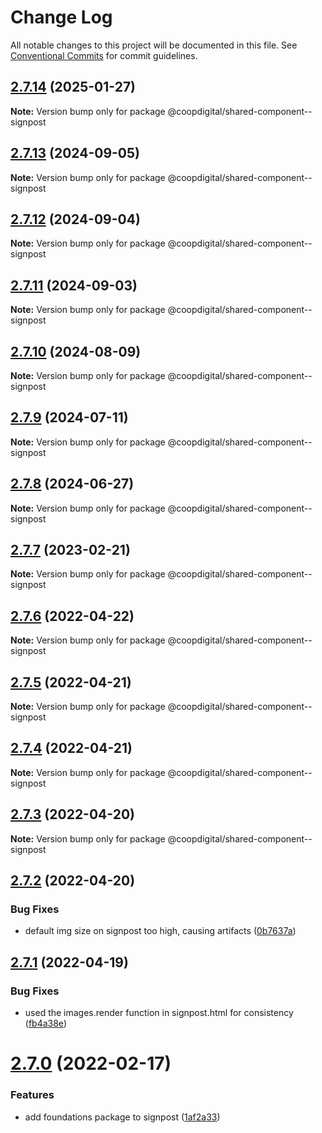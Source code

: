 # Change Log

All notable changes to this project will be documented in this file.
See [Conventional Commits](https://conventionalcommits.org) for commit guidelines.

## [2.7.14](https://github.com/coopdigital/coop-frontend/compare/@coopdigital/shared-component--signpost@2.7.13...@coopdigital/shared-component--signpost@2.7.14) (2025-01-27)

**Note:** Version bump only for package @coopdigital/shared-component--signpost





## [2.7.13](https://github.com/coopdigital/coop-frontend/compare/@coopdigital/shared-component--signpost@2.7.12...@coopdigital/shared-component--signpost@2.7.13) (2024-09-05)

**Note:** Version bump only for package @coopdigital/shared-component--signpost





## [2.7.12](https://github.com/coopdigital/coop-frontend/compare/@coopdigital/shared-component--signpost@2.7.11...@coopdigital/shared-component--signpost@2.7.12) (2024-09-04)

**Note:** Version bump only for package @coopdigital/shared-component--signpost





## [2.7.11](https://github.com/coopdigital/coop-frontend/compare/@coopdigital/shared-component--signpost@2.7.10...@coopdigital/shared-component--signpost@2.7.11) (2024-09-03)

**Note:** Version bump only for package @coopdigital/shared-component--signpost





## [2.7.10](https://github.com/coopdigital/coop-frontend/compare/@coopdigital/shared-component--signpost@2.7.9...@coopdigital/shared-component--signpost@2.7.10) (2024-08-09)

**Note:** Version bump only for package @coopdigital/shared-component--signpost





## [2.7.9](https://github.com/coopdigital/coop-frontend/compare/@coopdigital/shared-component--signpost@2.7.8...@coopdigital/shared-component--signpost@2.7.9) (2024-07-11)

**Note:** Version bump only for package @coopdigital/shared-component--signpost





## [2.7.8](https://github.com/coopdigital/coop-frontend/compare/@coopdigital/shared-component--signpost@2.7.7...@coopdigital/shared-component--signpost@2.7.8) (2024-06-27)

**Note:** Version bump only for package @coopdigital/shared-component--signpost





## [2.7.7](https://github.com/coopdigital/coop-frontend/compare/@coopdigital/shared-component--signpost@2.7.6...@coopdigital/shared-component--signpost@2.7.7) (2023-02-21)

**Note:** Version bump only for package @coopdigital/shared-component--signpost





## [2.7.6](https://github.com/coopdigital/coop-frontend/compare/@coopdigital/shared-component--signpost@2.7.5...@coopdigital/shared-component--signpost@2.7.6) (2022-04-22)

**Note:** Version bump only for package @coopdigital/shared-component--signpost





## [2.7.5](https://github.com/coopdigital/coop-frontend/compare/@coopdigital/shared-component--signpost@2.7.4...@coopdigital/shared-component--signpost@2.7.5) (2022-04-21)

**Note:** Version bump only for package @coopdigital/shared-component--signpost





## [2.7.4](https://github.com/coopdigital/coop-frontend/compare/@coopdigital/shared-component--signpost@2.7.3...@coopdigital/shared-component--signpost@2.7.4) (2022-04-21)

**Note:** Version bump only for package @coopdigital/shared-component--signpost





## [2.7.3](https://github.com/coopdigital/coop-frontend/compare/@coopdigital/shared-component--signpost@2.7.2...@coopdigital/shared-component--signpost@2.7.3) (2022-04-20)

**Note:** Version bump only for package @coopdigital/shared-component--signpost





## [2.7.2](https://github.com/coopdigital/coop-frontend/compare/@coopdigital/shared-component--signpost@2.7.1...@coopdigital/shared-component--signpost@2.7.2) (2022-04-20)


### Bug Fixes

* default img size on signpost too high, causing artifacts ([0b7637a](https://github.com/coopdigital/coop-frontend/commit/0b7637a8c2a516ece715a04b41e8624664916329))





## [2.7.1](https://github.com/coopdigital/coop-frontend/compare/@coopdigital/shared-component--signpost@2.7.0...@coopdigital/shared-component--signpost@2.7.1) (2022-04-19)


### Bug Fixes

* used the images.render function in signpost.html for consistency ([fb4a38e](https://github.com/coopdigital/coop-frontend/commit/fb4a38eeacf1ceb98b9b026eb99db19842a039fb))





# [2.7.0](https://github.com/coopdigital/coop-frontend/compare/@coopdigital/shared-component--signpost@2.6.4...@coopdigital/shared-component--signpost@2.7.0) (2022-02-17)


### Features

* add foundations package to signpost ([1af2a33](https://github.com/coopdigital/coop-frontend/commit/1af2a332b00432766e8c3f65be974642a9e2990e))
